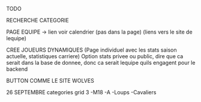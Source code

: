 TODO

RECHERCHE CATEGORIE

PAGE EQUIPE -> lien voir calendrier (pas dans la page) (liens vers le site de lequipe)

CREE JOUEURS DYNAMIQUES (Page individuel avec les stats saison actuelle, statistiques carriere)
Option stats privee ou public, dire que ca serait dans la base de donnee, donc ca serait lequipe quils engagent pour le backend

BUTTON COMME LE SITE WOLVES



26 SEPTEMBRE
categories grid 3
-M18
    -A
        -Loups
        -Cavaliers




